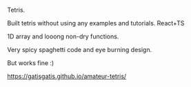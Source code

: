 Tetris. 

Built tetris without using any examples and tutorials. React+TS

1D array and looong non-dry functions. 

Very spicy spaghetti code and eye burning design. 

But works fine :)

https://gatisgatis.github.io/amateur-tetris/
